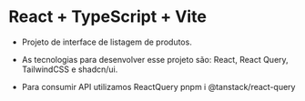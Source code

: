 # React + TypeScript + Vite

- Projeto de interface de listagem de produtos.
- As tecnologias para desenvolver esse projeto são: React, React Query, TailwindCSS e shadcn/ui.

- Para consumir API utilizamos ReactQuery pnpm i @tanstack/react-query
<!-- - Para fazer a manipulação da paginação entrar na URL:http://localhost:3333/tags?_page=1&_per_page=5 -->
